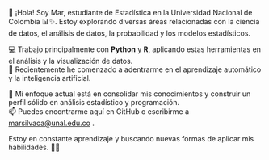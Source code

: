 👋 ¡Hola! Soy Mar, estudiante de Estadística en la Universidad Nacional de Colombia 📊✨. Estoy explorando diversas áreas relacionadas con la ciencia de datos, el análisis de datos, la probabilidad y los modelos estadísticos.

💻 Trabajo principalmente con **Python** y **R**, aplicando estas herramientas en el análisis y la visualización de datos.  
🤖 Recientemente he comenzado a adentrarme en el aprendizaje automático y la inteligencia artificial. 

🎯 Mi enfoque actual está en consolidar mis conocimientos y construir un perfil sólido en análisis estadístico y programación.  
📫 Puedes encontrarme aquí en GitHub o escribirme a marsilvaca@unal.edu.co .  

Estoy en constante aprendizaje y buscando nuevas formas de aplicar mis habilidades. 🚀😊
